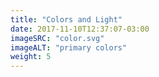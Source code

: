 ```yaml
---
title: "Colors and Light"
date: 2017-11-10T12:37:07-03:00
imageSRC: "color.svg"
imageALT: "primary colors"
weight: 5
---
```

